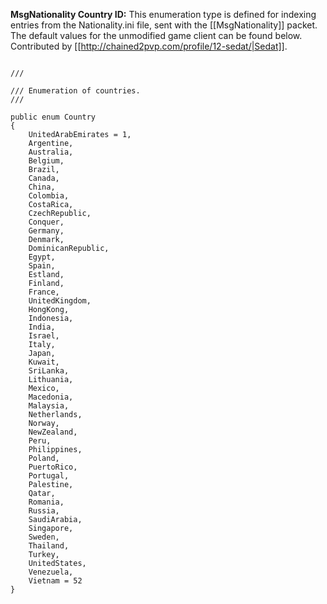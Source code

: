 **MsgNationality Country ID:** This enumeration type is defined for indexing entries from the Nationality.ini file, sent with the [[MsgNationality]] packet. The default values for the unmodified game client can be found below. Contributed by [[http://chained2pvp.com/profile/12-sedat/|Sedat]].

<code csharp>
/// <summary>
/// Enumeration of countries.
/// </summary>
public enum Country
{
    UnitedArabEmirates = 1,
    Argentine,
    Australia,
    Belgium,
    Brazil,
    Canada,
    China,
    Colombia,
    CostaRica,
    CzechRepublic,
    Conquer,
    Germany,
    Denmark,
    DominicanRepublic,
    Egypt,
    Spain,
    Estland,
    Finland,
    France,
    UnitedKingdom,
    HongKong,
    Indonesia,
    India,
    Israel,
    Italy,
    Japan,
    Kuwait,
    SriLanka,
    Lithuania,
    Mexico,
    Macedonia,
    Malaysia,
    Netherlands,
    Norway,
    NewZealand,
    Peru,
    Philippines,
    Poland,
    PuertoRico,
    Portugal,
    Palestine,
    Qatar,
    Romania,
    Russia,
    SaudiArabia,
    Singapore,
    Sweden,
    Thailand,
    Turkey,
    UnitedStates,
    Venezuela,
    Vietnam = 52
}
</code>
